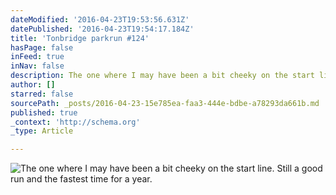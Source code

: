 ```yaml
---
dateModified: '2016-04-23T19:53:56.631Z'
datePublished: '2016-04-23T19:54:17.184Z'
title: 'Tonbridge parkrun #124'
hasPage: false
inFeed: true
inNav: false
description: The one where I may have been a bit cheeky on the start line. Still a good run and the fastest time for a year.
author: []
starred: false
sourcePath: _posts/2016-04-23-15e785ea-faa3-444e-bdbe-a78293da661b.md
published: true
_context: 'http://schema.org'
_type: Article

---
```

![The one where I may have been a bit cheeky on the start line. Still a good run and the fastest time for a year.](https://the-grid-user-content.s3-us-west-2.amazonaws.com/261464f2-a103-4b07-84f1-2e62ff2245c4.jpg)